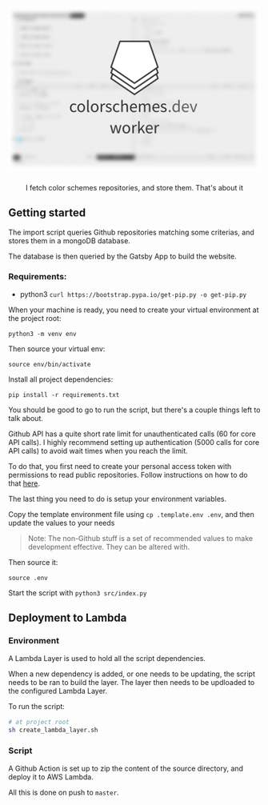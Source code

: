 <h1 align="center">
  <img alt="colorschemes.dev" src="media/logo_background.png" />
</h1>
<p align="center" style="border:none">
  I fetch color schemes repositories, and store them. That's about it
</p>


## Getting started

The import script queries Github repositories matching some criterias, and stores them in a mongoDB database.

The database is then queried by the Gatsby App to build the website.

### Requirements:

- python3
  `curl https://bootstrap.pypa.io/get-pip.py -o get-pip.py`

When your machine is ready, you need to create your virtual environment at the project root:

```shell
python3 -m venv env
```

Then source your virtual env:

```shell
source env/bin/activate
```

Install all project dependencies:

```shell
pip install -r requirements.txt
```

You should be good to go to run the script, but there's a couple things left to talk about.

Github API has a quite short rate limit for unauthenticated calls (60 for core API calls).
I highly recommend setting up authentication (5000 calls for core API calls) to avoid wait times when you reach the limit.

To do that, you first need to create your personal access token with permissions to read public repositories. Follow instructions on how to do that [here](https://help.github.com/en/github/authenticating-to-github/creating-a-personal-access-token-for-the-command-line).

The last thing you need to do is setup your environment variables.

Copy the template environment file using `cp .template.env .env`, and then update the values to your needs

> Note: The non-Github stuff is a set of recommended values to make development effective. They can be altered with.

Then source it:

```shell
source .env
```

Start the script with `python3 src/index.py`

## Deployment to Lambda

### Environment

A Lambda Layer is used to hold all the script dependencies.

When a new dependency is added, or one needs to be updating, the script needs to be ran to build the layer.
The layer then needs to be updloaded to the configured Lambda Layer.

To run the script:

```bash
# at project root
sh create_lambda_layer.sh
```

### Script

A Github Action is set up to zip the content of the source directory, and deploy it to AWS Lambda.

All this is done on push to `master`.
